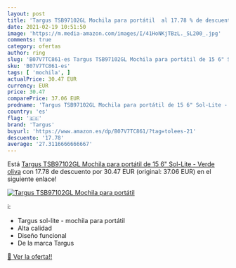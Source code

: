 ```yaml
---
layout: post
title: 'Targus TSB97102GL Mochila para portátil  al 17.78 % de descuento'
date: 2021-02-19 10:51:50
image: 'https://m.media-amazon.com/images/I/41HoNKjTBzL._SL200_.jpg'
comments: true
category: ofertas
author: ring
slug: 'B07V7TC861-es Targus TSB97102GL Mochila para portátil de 15 6" Sol-Lite...'
sku: 'B07V7TC861-es'
tags: [ 'mochila', ]
actualPrice: 30.47 EUR
currency: EUR
price: 30.47
comparePrice: 37.06 EUR
prodname: 'Targus TSB97102GL Mochila para portátil de 15 6" Sol-Lite - Verde oliva'
country: 'es'
flag: '🇪🇸'
brand: 'Targus'
buyurl: 'https://www.amazon.es/dp/B07V7TC861/?tag=tolees-21'
descuento: '17.78'
average: '27.3116666666667'
---
```


Está [Targus TSB97102GL Mochila para portátil de 15 6" Sol-Lite - Verde oliva](https://www.amazon.es/dp/B07V7TC861/?tag=tolees-21) con 17.78 de descuento por 30.47 EUR (original: 37.06 EUR) en el siguiente enlace!

[![Targus TSB97102GL Mochila para portátil ](https://m.media-amazon.com/images/I/41HoNKjTBzL._SL200_.jpg)](https://www.amazon.es/dp/B07V7TC861/?tag=tolees-21)

ℹ️:

- Targus sol-lite - mochila para portátil
- Alta calidad
- Diseño funcional
- De la marca Targus

[🛒 Ver la oferta!!](https://www.amazon.es/dp/B07V7TC861/?tag=tolees-21)
